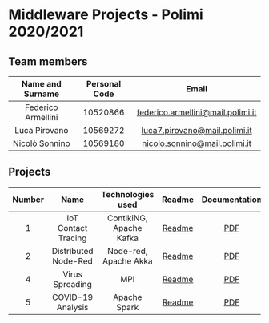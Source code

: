 # Middleware Projects - Polimi 2020/2021

## Team members
| Name and Surname | Personal Code  | Email |
:---: | :---: | :---:
| Federico Armellini | 10520866 | federico.armellini@mail.polimi.it |
| Luca Pirovano | 10569272 | luca7.pirovano@mail.polimi.it |
| Nicolò Sonnino | 10569180 | nicolo.sonnino@mail.polimi.it |

## Projects
| Number | Name | Technologies used |Readme | Documentation |
:---: | :---: | :---: | :---: | :---:
| 1 | IoT Contact Tracing | ContikiNG, Apache Kafka | [Readme](https://github.com/ArmelliniFederico/Middleware/blob/main/P1-IoT_Contact_Tracing/README.md) | [PDF](https://github.com/ArmelliniFederico/Middleware/blob/main/P1-IoT_Contact_Tracing/docs/contact-tracing.pdf) |
| 2 | Distributed Node-Red | Node-red, Apache Akka | [Readme](https://github.com/ArmelliniFederico/Middleware/blob/main/P2-Distributed_Node-Red/README.md) | [PDF](https://github.com/ArmelliniFederico/Middleware/blob/main/P2-Distributed_Node-Red/docs/tex/p2.pdf) |
| 4 | Virus Spreading | MPI | [Readme](https://github.com/ArmelliniFederico/Middleware/blob/main/P4-Virus_Spreading/README.md) | [PDF](https://github.com/ArmelliniFederico/Middleware/blob/main/P4-Virus_Spreading/docs/doc4.pdf) |
| 5 | COVID-19 Analysis | Apache Spark | [Readme](https://github.com/ArmelliniFederico/Middleware/blob/main/P5-COVID-19_Analysis/README.md) | [PDF]() |
